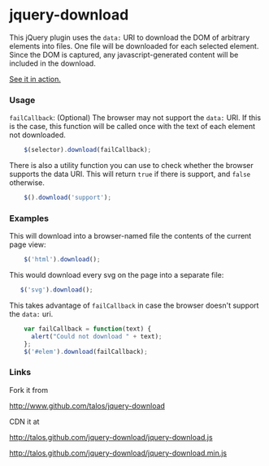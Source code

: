 # jquery-download

This jQuery plugin uses the `data:` URI to download the DOM of
arbitrary elements into files.  One file will be downloaded for each
selected element.  Since the DOM is captured, any javascript-generated
content will be included in the download.

[See it in action.](http://talos.github.com/jquery-download/demo.html)

### Usage

`failCallback`: (Optional) The browser may not support the `data:` URI.
If this is the case, this function will be called once with the text
of each element not downloaded.

```javascript
    $(selector).download(failCallback);
```

There is also a utility function you can use to check whether the
browser supports the data URI.  This will return `true` if there is
support, and `false` otherwise.

```javascript
    $().download('support');
```

### Examples

This will download into a browser-named file the contents of the
current page view:

```javascript
    $('html').download();
```

This would download every svg on the page into a separate file:

```javascript
   $('svg').download();
```

This takes advantage of `failCallback` in case the browser doesn't
support the `data:` uri.

```javascript
    var failCallback = function(text) {
      alert("Could not download " + text);
    };
    $('#elem').download(failCallback);
```

### Links

Fork it from

http://www.github.com/talos/jquery-download

CDN it at

http://talos.github.com/jquery-download/jquery-download.js

http://talos.github.com/jquery-download/jquery-download.min.js
